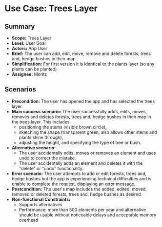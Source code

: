 # Use Case: Trees Layer

## Summary

- **Scope:** Trees Layer
- **Level:** User Goal
- **Actors:** App User
- **Brief:** The user can add, edit, move, remove and delete forests, trees and, hedge bushes in their map.
- **Simplification:** For first version it is identical to the plants layer (so any plants can be planted)
- **Assignee:** Moritz

## Scenarios

- **Precondition:**
  The user has opened the app and has selected the trees layer.
- **Main success scenario:**
  The user successfully adds, edits, moves, removes and deletes forests, trees and, hedge bushes in their map in the trees layer.
  This includes:
  - positioning the stems (visible brown circle),
  - sketching the shape (transparent green, also allows other stems and plants shine through),
  - adjusting the height, and specifying the type of tree or bush.
- **Alternative scenario:**
  - The user accidentally edits, moves or removes an element and uses undo to correct the mistake.
  - The user accidentally adds an element and deletes it with the "delete" or "undo" functionality.
- **Error scenario:**
  The user attempts to add or edit forests, trees and, hedge bushes but the app is experiencing technical difficulties and is unable to complete the request, displaying an error message.
- **Postcondition:**
  The user's map includes the added, edited, moved, removed or deleted forests, trees and, hedge bushes as desired.
- **Non-functional Constraints:**
  - Supports alternatives
  - Performance: more than 500 elements per year and alternative should be usable without noticeable delays and acceptable memory overhead
